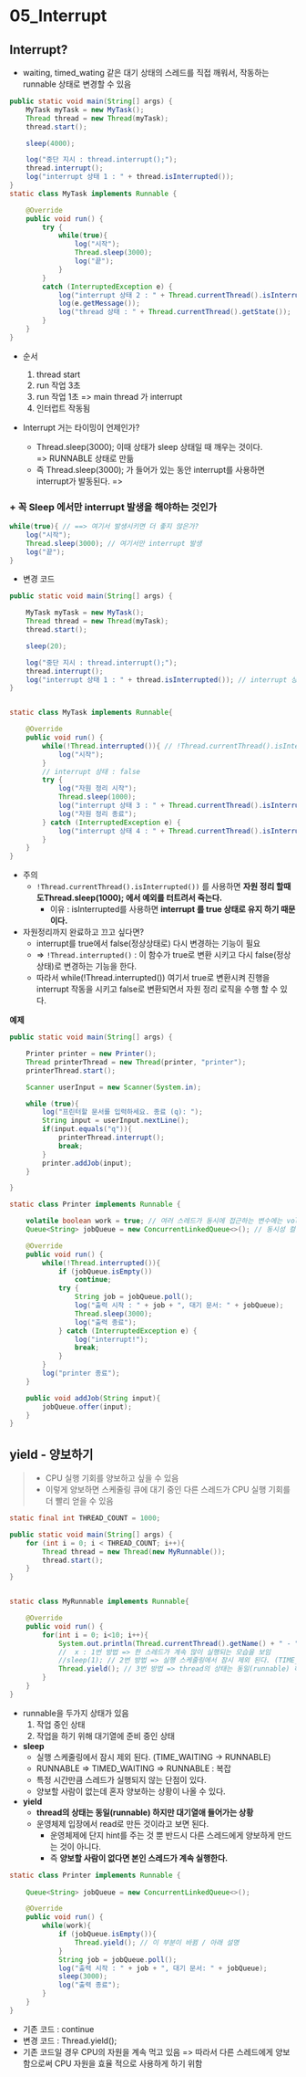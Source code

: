 # 05_Interrupt



## Interrupt?

- waiting, timed_wating 같은 대기 상태의 스레드를 직접 깨워서, 작동하는 runnable 상태로 변경할 수 있음

```java
public static void main(String[] args) {
    MyTask myTask = new MyTask();
    Thread thread = new Thread(myTask);
    thread.start();

    sleep(4000);

    log("중단 지시 : thread.interrupt();");
    thread.interrupt();
    log("interrupt 상태 1 : " + thread.isInterrupted());
}
static class MyTask implements Runnable {

    @Override
    public void run() {
        try {
            while(true){
                log("시작");
                Thread.sleep(3000);
                log("끝");
            }
        }
        catch (InterruptedException e) {
            log("interrupt 상태 2 : " + Thread.currentThread().isInterrupted());
            log(e.getMessage());
            log("thread 상태 : " + Thread.currentThread().getState());
        }
    }
}
```

- 순서
  1. thread start
  2. run 작업 3초
  3. run 작업 1초 => main thread 가 interrupt
  4. 인터럽트 작동됨
     
- Interrupt 거는 타이밍이 언제인가?
  - Thread.sleep(3000); 이때 상태가 sleep 상태일 때 깨우는 것이다. 	
    => RUNNABLE 상태로 만듦
  - 즉 Thread.sleep(3000); 가 들어가 있는 동안 interrupt를 사용하면 interrupt가 발동된다.
    => 



### + 꼭 Sleep 에서만 interrupt 발생을 해야하는 것인가

```java
while(true){ // ==> 여기서 발생시키면 더 좋지 않은가?
    log("시작");
    Thread.sleep(3000); // 여기서만 interrupt 발생
    log("끝");
}
```

- 변경 코드

```java
public static void main(String[] args) {

    MyTask myTask = new MyTask();
    Thread thread = new Thread(myTask);
    thread.start();

    sleep(20);

    log("중단 지시 : thread.interrupt();");
    thread.interrupt();
    log("interrupt 상태 1 : " + thread.isInterrupted()); // interrupt 상태 : true
}


static class MyTask implements Runnable{

    @Override
    public void run() {
        while(!Thread.interrupted()){ // !Thread.currentThread().isInterrupted()) ??
            log("시작");
        }
		// interrupt 상태 : false
        try {
            log("자원 정리 시작");
            Thread.sleep(1000);
            log("interrupt 상태 3 : " + Thread.currentThread().isInterrupted());
            log("자원 정리 종료");
        } catch (InterruptedException e) {
            log("interrupt 상태 4 : " + Thread.currentThread().isInterrupted());
        }
    }
}
```

- 주의
  - `!Thread.currentThread().isInterrupted())` 를 사용하면 **자원 정리 할때도Thread.sleep(1000); 에서 예외를 터트려서 죽는다.**
    - 이유 : isInterrupted를 사용하면 **interrupt 를 true 상태로 유지 하기 때문이다.**
- 자원정리까지 완료하고 끄고 싶다면? 
  - interrupt를 true에서 false(정상상태로) 다시 변경하는 기능이 필요
  - => `!Thread.interrupted()`  : 이 함수가 true로 변환 시키고 다시 false(정상상태)로 변경하는 기능을 한다.
  - 따라서 while(!Thread.interrupted()) 여기서 true로 변환시켜 진행을 interrupt 작동을 시키고 false로 변환되면서 자원 정리 로직을 수행 할 수 있다.



**예제**

```java
public static void main(String[] args) {

    Printer printer = new Printer();
    Thread printerThread = new Thread(printer, "printer");
    printerThread.start();

    Scanner userInput = new Scanner(System.in);

    while (true){
        log("프린터할 문서를 입력하세요. 종료 (q): ");
        String input = userInput.nextLine();
        if(input.equals("q")){
            printerThread.interrupt();
            break;
        }
        printer.addJob(input);
    }

}

static class Printer implements Runnable {

    volatile boolean work = true; // 여러 스레드가 동시에 접근하는 변수에는 volatile 키워드를 붙여줘야 안전
    Queue<String> jobQueue = new ConcurrentLinkedQueue<>(); // 동시성 컬렉션을 사용해야한다.

    @Override
    public void run() {
        while(!Thread.interrupted()){
            if (jobQueue.isEmpty())
                continue;
            try {
                String job = jobQueue.poll();
                log("출력 시작 : " + job + ", 대기 문서: " + jobQueue);
                Thread.sleep(3000);
                log("출력 종료");
            } catch (InterruptedException e) {
                log("interrupt!");
                break;
            }
        }
        log("printer 종료");
    }

    public void addJob(String input){
        jobQueue.offer(input);
    }
}
```



## yield - 양보하기

> - CPU 실행 기회를 양보하고 싶을 수 있음
> - 이렇게 양보하면 스케줄링 큐에 대기 중인 다른 스레드가 CPU 실행 기회를 더 빨리 얻을 수 있음

```java
static final int THREAD_COUNT = 1000;

public static void main(String[] args) {
    for (int i = 0; i < THREAD_COUNT; i++){
        Thread thread = new Thread(new MyRunnable());
        thread.start();
    }
}


static class MyRunnable implements Runnable{

    @Override
    public void run() {
        for(int i = 0; i<10; i++){
            System.out.println(Thread.currentThread().getName() + " - " + i);
            //  x : 1번 방법 => 한 스레드가 계속 많이 실행되는 모습을 보임
            //sleep(1); // 2번 방법 => 실행 스케줄링에서 잠시 제외 된다. (TIME_WAITING -> RUNNABLE)
            Thread.yield(); // 3번 방법 => thread의 상태는 동일(runnable) 하지만 대기열애 들어가는 상황
        }
    }
}
```

- runnable을 두가지 상태가 있음
  1. 작업 중인 상태
  2. 작업을 하기 위해 대기열에 준비 중인 상태
- **sleep**
  -  실행 스케줄링에서 잠시 제외 된다. (TIME_WAITING -> RUNNABLE)
  - RUNNABLE => TIMED_WAITING => RUNNABLE : 복잡
  - 특정 시간만큼 스레드가 실행되지 않는 단점이 있다.
  - 양보할 사람이 없는데 혼자 양보하는 상황이 나올 수 있다.
- **yield**
  - **thread의 상태는 동일(runnable) 하지만 대기열애 들어가는 상황**
  - 운영체제 입장에서 read로 만든 것이라고 보면 된다.
    - 운영체제에 단지 hint를 주는 것 뿐 반드시 다른 스레드에게 양보하게 만드는 것이 아니다.
    - 즉 **양보할 사람이 없다면 본인 스레드가 계속 실행한다.**

```java
static class Printer implements Runnable {
    
    Queue<String> jobQueue = new ConcurrentLinkedQueue<>(); 

    @Override
    public void run() {
        while(work){
            if (jobQueue.isEmpty()){
                Thread.yield(); // 이 부분이 바뀜 / 아래 설명
            }
            String job = jobQueue.poll();
            log("출력 시작 : " + job + ", 대기 문서: " + jobQueue);
            sleep(3000);
            log("출력 종료");
        }
    }
}
```

- 기존 코드 : continue
- 변경 코드 : Thread.yield();
- 기존 코드일 경우 CPU의 자원을 계속 먹고 있음 
  => 따라서 다른 스레드에게 양보함으로써 CPU 자원을 효율 적으로 사용하게 하기 위함















